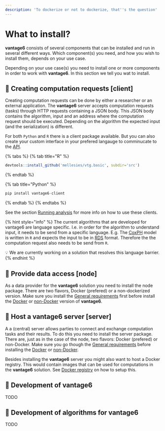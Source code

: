 ```yaml
---
description: 'To dockerize or not to dockerize, that''s the question'
---
```


# What to install?

**vantage6** consists of several components that can be installed and run in several different ways. Which component\(s\) you need, and how you wish to install them, depends on your use case.

Depending on your use case\(s\) you need to install one or more components in order to work with **vantage6**. In this section we tell you wat to install.

## 📧 Creating computation requests **\[client\]**

Creating computation requests can be done by either a researcher or an external application. The **vantage6** server accepts computation requests \(tasks\) through HTTP requests containing a JSON body. This JSON body contains the algorithm, input and an address where the computation request should be executed. Depending on the algorithm the expected input \(and the serialization\) is different.

For both `Python` and `R` there is a client package available. But you can also create your custom interface in your prefered langauge to comminucate to the [API](https://trolltunga.vantage6.ai/apidocs).

{% tabs %}
{% tab title="R" %}
```r
devtools::install_github('mellesies/vtg.basic', subdir='src')
```
{% endtab %}

{% tab title="Python" %}
```python
pip install vantage6-client
```
{% endtab %}
{% endtabs %}

See the section [Running analysis](../usage/running-analyses/) for more info on how to use these clients.

{% hint style="info" %}
The current algorithms that are developed for vantage6 are language specific. I.e. in order for the algorithm to understand input, it needs to be send from a specific language. E.g. The [CoxPH](https://github.com/IKNL/vtg.coxph) model is written in `R` and expects the input to be in [RDS](https://www.rdocumentation.org/packages/base/versions/3.6.2/topics/readRDS) format. Therefore the the computation request also needs to be send from `R`.

💡 We are currently working on a solution that resolves this language barrier.
{% endhint %}

## 💁 Provide data access **\[node\]**

As a data provider for the **vantage6** solution you need to install the node package. There are two flavors, Docker \(prefered\) or a non-dockerized version. Make sure you install the [General requirements](general-requirements.md) first before install the [Docker](dockerized-installation.md) or [non-Docker](non-dockerized-installation.md) version of **vantage6**.

## 🚉 Host a vantage6 server **\[server\]**

A a \(central\) server allows parties to connect and exchange computation tasks and their results. To do this you need to install the server package. There are, just as in the case of the node, two flavors: Docker \(prefered\) or non-Docker. Make sure you go though the [General requirements](general-requirements.md) before installing the [Docker](dockerized-installation.md) or [non-Docker](non-dockerized-installation.md).

Besides installing the **vantage6** server you might also want to host a Docker registry. This would contain images that can be used for computations in the **vantage6** solution. See [Docker registry](docker-registry.md) on how to setup this.

## 👷 Development of vantage6

TODO

## 🚧 Development of algorithms for vantage6

TODO

